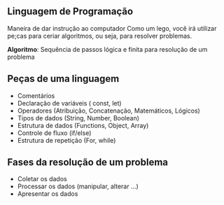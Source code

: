 ## Linguagem de Programação
Maneira de dar instrução ao computador
Como um lego, você irá utilizar pe;cas para ceriar algoritmos, ou seja, para resolver problemas.

**Algoritmo**: Sequência de passos lógica e finita para resolução de um problema

## Peças de uma linguagem
- Comentários
- Declaração de variáveis ( const, let)
- Operadores (Atribuição, Concatenação, Matemáticos, Lógicos)
- Tipos de dados (String, Number, Boolean)
- Estrutura de dados (Functions, Object, Array)
- Controle de fluxo (if/else)
- Estrutura de repetição (For, while)

## Fases da resolução de um problema
- Coletar os dados
- Processar os dados (manipular, alterar ...)
- Apresentar os dados